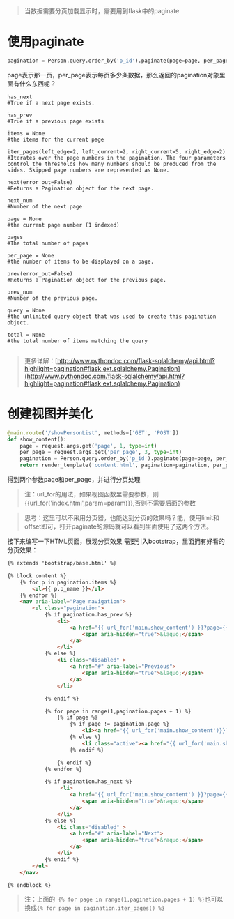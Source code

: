> 当数据需要分页加载显示时，需要用到flask中的paginate

# 使用paginate
```python
pagination = Person.query.order_by('p_id').paginate(page=page, per_page=per_page)
```
page表示那一页，per_page表示每页多少条数据，那么返回的pagination对象里面有什么东西呢？
```
has_next
#True if a next page exists.

has_prev
#True if a previous page exists

items = None
#the items for the current page

iter_pages(left_edge=2, left_current=2, right_current=5, right_edge=2)
#Iterates over the page numbers in the pagination. The four parameters control the thresholds how many numbers should be produced from the sides. Skipped page numbers are represented as None.

next(error_out=False)
#Returns a Pagination object for the next page.

next_num
#Number of the next page

page = None
#the current page number (1 indexed)

pages
#The total number of pages

per_page = None
#the number of items to be displayed on a page.

prev(error_out=False)
#Returns a Pagination object for the previous page.

prev_num
#Number of the previous page.

query = None
#the unlimited query object that was used to create this pagination object.

total = None
#the total number of items matching the query


```
> 更多详解：[http://www.pythondoc.com/flask-sqlalchemy/api.html?highlight=pagination#flask.ext.sqlalchemy.Pagination](http://www.pythondoc.com/flask-sqlalchemy/api.html?highlight=pagination#flask.ext.sqlalchemy.Pagination)

# 创建视图并美化
```python
@main.route('/showPersonList', methods=['GET', 'POST'])
def show_content():
    page = request.args.get('page', 1, type=int)
    per_page = request.args.get('per_page', 3, type=int)
    pagination = Person.query.order_by('p_id').paginate(page=page, per_page=per_page)
    return render_template('content.html', pagination=pagination, per_page=per_page)

```
得到两个参数page和per_page，并进行分页处理
> 注：url_for的用法，如果视图函数里需要参数，则{{url_for('index.html',param=param)}},否则不需要后面的参数

> 思考：这里可以不采用分页器，也能达到分页的效果吗？能，使用limit和offset即可，打开paginate的源码就可以看到里面使用了这两个方法。

接下来编写一下HTML页面，展现分页效果
需要引入bootstrap，里面拥有好看的分页效果：
```html
{% extends 'bootstrap/base.html' %}

{% block content %}
    {% for p in pagination.items %}
        <ul>{{ p.p_name }}</ul>
    {% endfor %}
    <nav aria-label="Page navigation">
        <ul class="pagination">
            {% if pagination.has_prev %}
                <li>
                    <a href="{{ url_for('main.show_content') }}?page={{ pagination.prev_num }}&per_page={{ per_page }}" aria-label="Previous">
                        <span aria-hidden="true">&laquo;</span>
                    </a>
                </li>
            {% else %}
                <li class="disabled" >
                    <a href="#" aria-label="Previous">
                        <span aria-hidden="true">&laquo;</span>
                    </a>
                </li>

            {% endif %}

            {% for page in range(1,pagination.pages + 1) %}
                {% if page %}
                    {% if page != pagination.page %}
                        <li><a href="{{ url_for('main.show_content')}}?page={{ page }}&per_page={{ per_page }}">{{ page }}</a></li>
                    {% else %}
                        <li class="active"><a href="{{ url_for('main.show_content') }}?page={{ page }}&per_page={{ per_page }}">{{ page }}</a></li>
                    {% endif %}

                {% endif %}
            {% endfor %}

            {% if pagination.has_next %}
                 <li>
                    <a href="{{ url_for('main.show_content') }}?page={{ pagination.next_num }}&per_page={{ per_page }}" aria-label="Next">
                        <span aria-hidden="true">&raquo;</span>
                    </a>
                </li>
            {% else %}
                <li class="disabled" >
                    <a href="#" aria-label="Next">
                        <span aria-hidden="true">&raquo;</span>
                    </a>
                </li>
            {% endif %}
        </ul>
    </nav>

{% endblock %}
```

> 注：上面的` {% for page in range(1,pagination.pages + 1) %}`也可以换成`{% for page in pagination.iter_pages() %}`